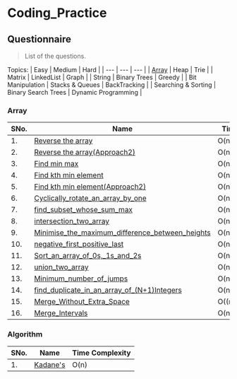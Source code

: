 # Coding_Practice

## Questionnaire
> List of the questions.

Topics:
| Easy | Medium | Hard |
| --- | --- | --- |
| [Array](https://github.com/AshishVarshneyy/Coding_Practice/tree/master/general_code_practice/Array) | Heap | Trie |
| Matrix | LinkedList | Graph |
| String | Binary Trees  | Greedy |
| Bit Manipulation | Stacks & Queues | BackTracking |
| Searching & Sorting | Binary Search Trees | Dynamic Programming |

### Array
| SNo. | Name | Time Complexity |
| --- | --- | --- |
| 1. | [Reverse the array](https://github.com/AshishVarshneyy/Coding_Practice/blob/master/general_code_practice/Array/reverse_the_array.cpp)| O(n)|
| 2. | [Reverse the array(Approach2)](https://github.com/AshishVarshneyy/Coding_Practice/blob/master/general_code_practice/Array/reverse_array2.cpp)| O(n)|
| 3. | [Find min max](https://github.com/AshishVarshneyy/Coding_Practice/blob/master/general_code_practice/Array/max_min_min_compa.cpp)| O(n)|
| 4. | [Find kth min element](https://github.com/AshishVarshneyy/Coding_Practice/blob/master/general_code_practice/Array/Kth_min_ele.cpp)| O(n)|
| 5. | [Find kth min element(Approach2)](https://github.com/AshishVarshneyy/Coding_Practice/blob/master/general_code_practice/Array/Kth_max_min.cpp)| O(nlogn)|
| 6. | [Cyclically_rotate_an_array_by_one](https://github.com/AshishVarshneyy/Coding_Practice/blob/master/general_code_practice/Array/Cyclically_rotate_an_array_by_one.cpp)| O(n)|
| 7. | [find_subset_whose_sum_max](https://github.com/AshishVarshneyy/Coding_Practice/blob/master/general_code_practice/Array/find_subset_whose_sum_max.cpp)| O(n)|
| 8. | [intersection_two_array](https://github.com/AshishVarshneyy/Coding_Practice/blob/master/general_code_practice/Array/intersection_two_array.cpp)| O(n)|
| 9. | [Minimise_the_maximum_difference_between_heights](https://github.com/AshishVarshneyy/Coding_Practice/blob/master/general_code_practice/Array/Minimise_the_maximum_difference_between_heights.cpp)| O(n)|
| 10. | [negative_first_positive_last](https://github.com/AshishVarshneyy/Coding_Practice/blob/master/general_code_practice/Array/negative_first_positive_last.cpp)| O(n)|
| 11. | [Sort_an_array_of_0s,_1s_and_2s ](https://github.com/AshishVarshneyy/Coding_Practice/blob/master/general_code_practice/Array/Sort_an_array_of_0s%2C_1s_and_2s%20.cpp)| O(n)|
| 12. | [union_two_array](https://github.com/AshishVarshneyy/Coding_Practice/blob/master/general_code_practice/Array/union_two_array.cpp)| O(n)|
| 13. | [Minimum_number_of_jumps](https://github.com/AshishVarshneyy/Coding_Practice/blob/master/general_code_practice/Array/Minimum_number_of_jumps.cpp)| O(n)|
| 14. | [find_duplicate_in_an_array_of_(N+1)Integers](https://github.com/AshishVarshneyy/Coding_Practice/blob/master/general_code_practice/Array/find_duplicate_in_an_array_of_(N%2B1I)ntegers.cpp)| O(n)|
| 15. | [Merge_Without_Extra_Space](https://github.com/AshishVarshneyy/Coding_Practice/blob/master/general_code_practice/Array/Merge_Without_Extra_Space.cpp)| O((n+m)*log(n+m))|
| 16. | [Merge_Intervals](https://github.com/AshishVarshneyy/Coding_Practice/blob/master/general_code_practice/Array/merge_interval.cpp)| O(nlog(n))|


### Algorithm
| SNo. | Name | Time Complexity |
| --- | --- | --- |
| 1. |[Kadane's](https://github.com/AshishVarshneyy/Coding_Practice/blob/master/algorithms/kadane's.cpp) | O(n)|

